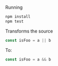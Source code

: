 Running

```bash
npm install
npm test
```

Transforms the source

```typescript
const isFoo = a || b
```

To:

```typescript
const isFoo = a && b
```
